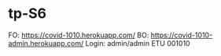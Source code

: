 # tp-S6

FO: https://covid-1010.herokuapp.com/
BO: https://covid-1010-admin.herokuapp.com/
Login: admin/admin
ETU 001010
